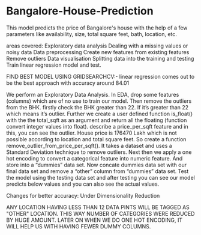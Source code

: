 # Bangalore-House-Prediction

This model predicts the price of Bangalore's house with the help of a few parameters like availability, size, total square feet, bath, location, etc.

areas covered:
Exploratory data analysis
Dealing with a missing values or noisy data
Data preprocessing
Create new features from existing features
Remove outliers
Data visualisation
Splitting data into the training and testing 
Train linear regression model and test.

FIND BEST MODEL USING GRIDSEARCHCV:-
linear regression comes out to be the best approach with accuracy around 84.01 
	
We perform an Exploratory Data Analysis. In EDA, drop some features (columns) which are of no use to train our model. 
Then remove the outliers from the BHK. firstly check the BHK greater than 22. If it’s greater than 22 which means it’s outlier.
Further we create a user defined function is_float()  with the the total_sqft as an argument and return all the floating (function convert integer values into float).
describe a price_per_sqft feature and in this, you can see the outlier. House price is 176470 Lakh which is not possible according to location and total square feet. So create a function remove_outlier_from_price_per_sqft(). It takes a dataset and uses a Standard Deviation technique to remove outliers.
Next then we apply a one hot encoding to convert a categorical feature into numeric feature. And store into a “dummies” data set.
Now concate dummies data set with our final data set and remove a “other” column from “dummies” data set. 
Test the model using the testing data set and after testing you can see our model predicts below values and you can also see the actual values. 

Changes for better accuracy: Under Dimensionality Reduction 

ANY LOCATION HAVING LESS THAN 12 DATA PINTS WILL BE TAGGED AS "OTHER" LOCATION. THIS WAY NUMBER OF CATEGORIES WERE REDUCED BY HUGE AMOUNT. LATER ON WHEN WE DO ONE HOT ENCODING, IT WILL HELP US WITH HAVING FEWER DUMMY COLUMNS.
